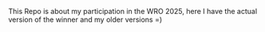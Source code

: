 This Repo is about my participation in the WRO 2025, here I have the actual version of the winner and my older versions
=)
